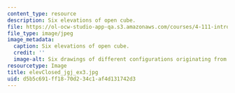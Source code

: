 ```yaml
---
content_type: resource
description: Six elevations of open cube.
file: https://ol-ocw-studio-app-qa.s3.amazonaws.com/courses/4-111-introduction-to-architecture-environmental-design-spring-2014/d5b5c691ff1870d234c1af4d131742d3_elevClosed_jgj_ex3.jpg
file_type: image/jpeg
image_metadata:
  caption: Six elevations of open cube.
  credit: ''
  image-alt: Six drawings of different configurations originating from a square.
resourcetype: Image
title: elevClosed_jgj_ex3.jpg
uid: d5b5c691-ff18-70d2-34c1-af4d131742d3
---
```

